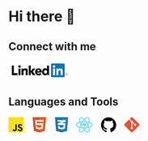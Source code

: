 # Hi there 👋
<!--
- 🔭 I’m currently working at Zalando.
-->

## Connect with me

[![Alt text](linkedIn.png)](https://www.linkedin.com/in/Ahmad-Ghorbani)

## Languages and Tools

![Alt text](JavaScriptLogo.png)&nbsp;&nbsp;&nbsp;&nbsp;![Alt text](HTMLLogo.png)&nbsp;&nbsp;&nbsp;&nbsp;![Alt text](CSSLogo.jpg)&nbsp;&nbsp;&nbsp;&nbsp;![Alt text](reactLogo.png)&nbsp;&nbsp;&nbsp;&nbsp;![Alt text](githubLogo.png)&nbsp;&nbsp;&nbsp;&nbsp;![Alt text](gitLogo.png)

<!--
**Ahmad-Ghorbani/Ahmad-Ghorbani** is a ✨ _special_ ✨ repository because its `README.md` (this file) appears on your GitHub profile.

Here are some ideas to get you started:

- 🔭 I’m currently working on ...
- 🌱 I’m currently learning ...
- 👯 I’m looking to collaborate on ...
- 🤔 I’m looking for help with ...
- 💬 Ask me about ...
- 📫 How to reach me: ...
- 😄 Pronouns: ...
- ⚡ Fun fact: ...
-->
